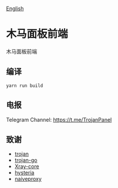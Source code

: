 [English](README.md)

# 木马面板前端

木马面板前端

## 编译

```
yarn run build
```

## 电报

Telegram Channel: https://t.me/TrojanPanel

## 致谢

- [trojan](https://github.com/trojan-gfw/trojan)
- [trojan-go](https://github.com/p4gefau1t/trojan-go)
- [Xray-core](https://github.com/XTLS/Xray-core)
- [hysteria](https://github.com/HyNetwork/hysteria)
- [naiveproxy](https://github.com/klzgrad/naiveproxy)
